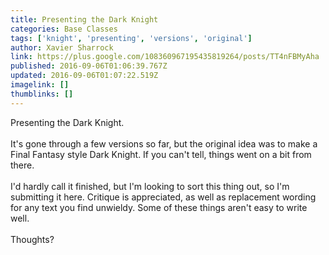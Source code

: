 ```yaml
---
title: Presenting the Dark Knight
categories: Base Classes
tags: ['knight', 'presenting', 'versions', 'original']
author: Xavier Sharrock
link: https://plus.google.com/108360967195435819264/posts/TT4nFBMyAha
published: 2016-09-06T01:06:39.767Z
updated: 2016-09-06T01:07:22.519Z
imagelink: []
thumblinks: []
---
```


Presenting the Dark Knight.<br /><br />It&#39;s gone through a few versions so far, but the original idea was to make a Final Fantasy style Dark Knight. If you can&#39;t tell, things went on a bit from there.<br /><br />I&#39;d hardly call it finished, but I&#39;m looking to sort this thing out, so I&#39;m submitting it here. Critique is appreciated, as well as replacement wording for any text you find unwieldy. Some of these things aren&#39;t easy to write well.<br /><br />Thoughts?